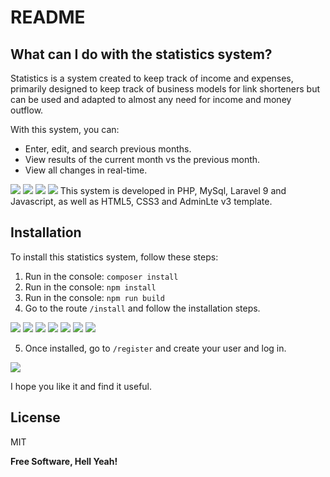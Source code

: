 # README

## What can I do with the statistics system?

Statistics is a system created to keep track of income and expenses, primarily designed to keep track of business models for link shorteners but can be used and adapted to almost any need for income and money outflow.

With this system, you can:
- Enter, edit, and search previous months.
- View results of the current month vs the previous month.
- View all changes in real-time.

![](https://i.imgur.com/vJ18i48h.png)
![](https://i.imgur.com/XxuFdE3h.png)
![](https://i.imgur.com/IOqKhGuh.png)
![](https://i.imgur.com/bHxdTGbh.png)
This system is developed in PHP, MySql, Laravel 9 and Javascript, as well as HTML5, CSS3 and AdminLte v3 template.

## Installation

To install this statistics system, follow these steps:

1. Run in the console: `composer install`
2. Run in the console: `npm install`
3. Run in the console: `npm run build`
4. Go to the route `/install` and follow the installation steps.


![](https://i.imgur.com/bQSF0qx.png)
![](https://i.imgur.com/IHitNOe.png)
![](https://i.imgur.com/ykKDgHw.png)
![](https://i.imgur.com/mRIms7I.png)
![](https://i.imgur.com/AV1Lzu5.png)
![](https://i.imgur.com/uXfB502h.png)
![](https://i.imgur.com/TOl3lGeh.png)


5. Once installed, go to `/register` and create your user and log in.


![](https://i.imgur.com/L6WpJRW.png)


I hope you like it and find it useful.

## License

MIT

**Free Software, Hell Yeah!**


[//]: # (These are reference links used in the body of this note and get stripped out when the markdown processor does its job. There is no need to format nicely because it shouldn't be seen. Thanks SO - http://stackoverflow.com/questions/4823468/store-comments-in-markdown-syntax)

   [dill]: <https://github.com/joemccann/dillinger>
   [git-repo-url]: <https://github.com/joemccann/dillinger.git>
   [john gruber]: <http://daringfireball.net>
   [df1]: <http://daringfireball.net/projects/markdown/>
   [markdown-it]: <https://github.com/markdown-it/markdown-it>
   [Ace Editor]: <http://ace.ajax.org>
   [node.js]: <http://nodejs.org>
   [Twitter Bootstrap]: <http://twitter.github.com/bootstrap/>
   [jQuery]: <http://jquery.com>
   [@tjholowaychuk]: <http://twitter.com/tjholowaychuk>
   [express]: <http://expressjs.com>
   [AngularJS]: <http://angularjs.org>
   [Gulp]: <http://gulpjs.com>

   [PlDb]: <https://github.com/joemccann/dillinger/tree/master/plugins/dropbox/README.md>
   [PlGh]: <https://github.com/joemccann/dillinger/tree/master/plugins/github/README.md>
   [PlGd]: <https://github.com/joemccann/dillinger/tree/master/plugins/googledrive/README.md>
   [PlOd]: <https://github.com/joemccann/dillinger/tree/master/plugins/onedrive/README.md>
   [PlMe]: <https://github.com/joemccann/dillinger/tree/master/plugins/medium/README.md>
   [PlGa]: <https://github.com/RahulHP/dillinger/blob/master/plugins/googleanalytics/README.md>
